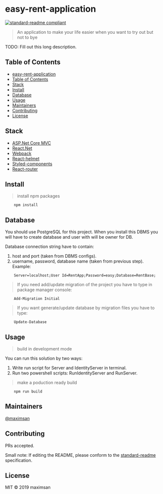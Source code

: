 # easy-rent-application

[![standard-readme compliant](https://img.shields.io/badge/standard--readme-OK-green.svg?style=flat-square)](https://github.com/RichardLitt/standard-readme)

> An application to make your life easier when you want to try out but not to bye

TODO: Fill out this long description.

## Table of Contents

- [easy-rent-application](#easy-rent-application)
- [Table of Contents](#table-of-contents)
- [Stack](#stack)
- [Install](#install)
- [Database](#database)
- [Usage](#usage)
- [Maintainers](#maintainers)
- [Contributing](#contributing)
- [License](#license)

## Stack

- [ASP.Net Core MVC](https://github.com/aspnet/AspNetCore)
- [React.Net](https://github.com/reactjs/React.NET)
- [Webpack](https://webpack.js.org/)
- [React-helmet](https://github.com/nfl/react-helmet)
- [Styled-components](https://www.styled-components.com/)
- [React-router](https://github.com/ReactTraining/react-router)

## Install

> install npm packages

```
    npm install
```

## Database

You should use PostgreSQL for this project. When you install this DBMS you will have to create database and user with will be owner for DB.

Database connection string have to contain:

1. host and port (taken from DBMS configs).
2. username, password, database name (taken from previous step).
   Example:

```
    Server=localhost;User Id=RentApp;Password=easy;Database=RentBase;
```

> If you need add/update migration of the project you have to type in package manager console:

```
    Add-Migration Initial
```

> If you want generate/update database by migration files you have to type:

```
    Update-Database
```

## Usage

> build in development mode

You can run this solution by two ways:

1. Write run script for Server and IdentityServer in terminal.
2. Run two powershell scripts: RunIdentityServer and RunServer.

> make a poduction ready build

```
    npm run build
```

## Maintainers

[@maximsan](https://github.com/maximsan)

## Contributing

PRs accepted.

Small note: If editing the README, please conform to the [standard-readme](https://github.com/RichardLitt/standard-readme) specification.

## License

MIT © 2019 maximsan
